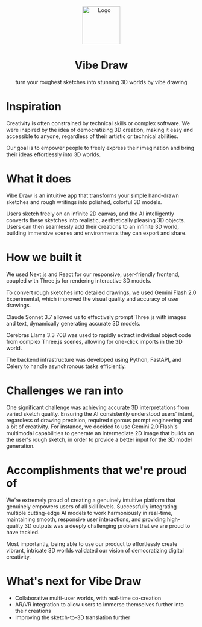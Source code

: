<div align="center">
    <img alt="Logo" src="logo.png" width="100" />
</div>
<h1 align="center">
    Vibe Draw
</h1>
<p align="center">
   turn your roughest sketches into stunning 3D worlds by vibe drawing
</p>


# Inspiration

Creativity is often constrained by technical skills or complex software. We were inspired by the idea of democratizing 3D creation, making it easy and accessible to anyone, regardless of their artistic or technical abilities.

Our goal is to empower people to freely express their imagination and bring their ideas effortlessly into 3D worlds.

# What it does

Vibe Draw is an intuitive app that transforms your simple hand-drawn sketches and rough writings into polished, colorful 3D models.

Users sketch freely on an infinite 2D canvas, and the AI intelligently converts these sketches into realistic, aesthetically pleasing 3D objects. Users can then seamlessly add their creations to an infinite 3D world, building immersive scenes and environments they can export and share.

# How we built it

We used Next.js and React for our responsive, user-friendly frontend, coupled with Three.js for rendering interactive 3D models.

To convert rough sketches into detailed drawings, we used Gemini Flash 2.0 Experimental, which improved the visual quality and accuracy of user drawings.

Claude Sonnet 3.7 allowed us to effectively prompt Three.js with images and text, dynamically generating accurate 3D models.

Cerebras Llama 3.3 70B was used to rapidly extract individual object code from complex Three.js scenes, allowing for one-click imports in the 3D world.

The backend infrastructure was developed using Python, FastAPI, and Celery to handle asynchronous tasks efficiently.

# Challenges we ran into

One significant challenge was achieving accurate 3D interpretations from varied sketch quality. Ensuring the AI consistently understood users' intent, regardless of drawing precision, required rigorous prompt engineering and a bit of creativity. For instance, we decided to use Gemini 2.0 Flash's multimodal capabilities to generate an intermediate 2D image that builds on the user's rough sketch, in order to provide a better input for the 3D model generation.

# Accomplishments that we're proud of

We’re extremely proud of creating a genuinely intuitive platform that genuinely empowers users of all skill levels. Successfully integrating multiple cutting-edge AI models to work harmoniously in real-time, maintaining smooth, responsive user interactions, and providing high-quality 3D outputs was a deeply challenging problem that we are proud to have tackled.

Most importantly, being able to use our product to effortlessly create vibrant, intricate 3D worlds validated our vision of democratizing digital creativity.

# What's next for Vibe Draw

- Collaborative multi-user worlds, with real-time co-creation
- AR/VR integration to allow users to immerse themselves further into their creations
- Improving the sketch-to-3D translation further


